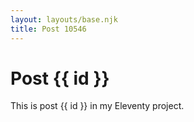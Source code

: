 ```yaml
---
layout: layouts/base.njk
title: Post 10546
---
```


# Post {{ id }}

This is post {{ id }} in my Eleventy project.
